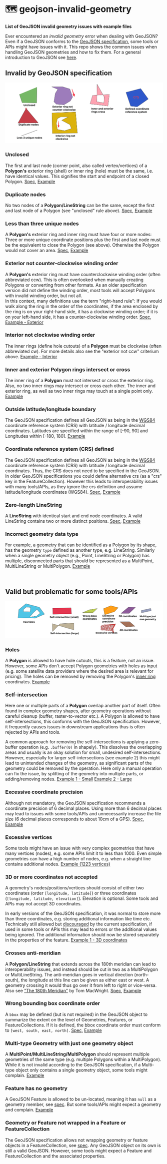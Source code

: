 # 🗺️ geojson-invalid-geometry

**List of GeoJSON invalid geometry issues with example files**

Ever encountered an *invalid geometry* error when dealing with GeoJSON? Even if a GeoJSON conforms to the
[GeoJSON specification](https://geojson.org/), some tools or APIs might have issues with it.
This repo shows the common issues when handling GeoJSON geometries and how to fix them.
For a general introduction to GeoJSON see [here](https://macwright.com/2015/03/23/geojson-second-bite.html).

## Invalid by GeoJSON specification

![](images/invalid_examples.png)

### Unclosed 
The first and last node (corner point, also called vertex/vertices) of a **Polygon's** exterior ring (shell) or inner ring (hole) 
must be the same, i.e. have identical values. This signifies the start and endpoint of a closed Polygon. 
[Spec](https://www.rfc-editor.org/rfc/rfc7946#section-3.1.6),
[Example](examples_geojson/invalid/unclosed.geojson)

### Duplicate nodes
No two nodes of a **Polygon/LineString** can be the same, except the first and last node of a Polygon (see "unclosed" rule above).
[Spec](https://www.rfc-editor.org/rfc/rfc7946#section-3.1.6), 
[Example](examples_geojson/invalid/duplicate_nodes.geojson)

### Less than three unique nodes
A **Polygon's** exterior ring and inner ring must have four or more nodes: Three or more unique coordinate positions plus
the first and last node must be the equivalent to close the Polygon (see above). Otherwise the Polygon would not cover an area.
[Spec](https://www.rfc-editor.org/rfc/rfc7946#section-3.1.6),
[Example](examples_geojson/invalid/less_three_unique_nodes.geojson)

### Exterior not counter-clockwise winding order
A **Polygon's** exterior ring must have counterclockwise winding order (often abbreviated ccw). This is often 
overlooked when manually creating Polygons or converting from other formats. As an older specification version did not 
define the winding order, most tools will accept Polygons with invalid winding order, but not all.   
In this context, many definitions use the term "right-hand rule": If you would walk along the ring in the order of the 
coordinates, if the area enclosed by the ring is on your right-hand side, it has a clockwise winding order; if it is on 
your left-hand side, it has a counter-clockwise winding order.
[Spec](https://www.rfc-editor.org/rfc/rfc7946#section-3.1.6),
[Example - Exterior](examples_geojson/invalid/exterior_not_ccw.geojson)

### Interior not clockwise winding order
The inner rings (define hole cutouts) of a **Polygon** must be clockwise (often abbreviated cw). For more details also see 
the "exterior not ccw" criterium above. 
[Example - Interior](examples_geojson/invalid/interior_not_cw.geojson)

### Inner and exterior Polygon rings intersect or cross
The inner ring of a **Polygon** must not intersect or cross the exterior ring. Also, no two inner rings
may intersect or cross each other. The inner and exterior ring, as well as two inner rings may touch at a single point
only.
[Example](examples_geojson/invalid/inner_and_exterior_ring_intersect.geojson)

### Outside latitude/longitude boundary
The GeoJSON specification defines all GeoJSON as being in the [WGS84](https://de.wikipedia.org/wiki/World_Geodetic_System_1984)
coordinate reference system (CRS) with latitude / longitude decimal coordinates. Latitudes are specified within the range of [-90, 90]
and Longitudes within [-180, 180].
[Example](examples_geojson/invalid/outside_lat_lon_boundary.geojson)

### Coordinate reference system (CRS) defined
The GeoJSON specification defines all GeoJSON as being in the [WGS84](https://de.wikipedia.org/wiki/World_Geodetic_System_1984)
coordinate reference system (CRS) with latitude / longitude decimal coordinates. Thus, the CRS does not need to be
specified in the GeoJSON. In older GeoJSON specifications you could define alternative crs (as a "crs" key in the FeatureCollection).
However this leads to interoperability issues with many tools/APIs, as they ignore the crs definition and assume 
latitude/longitude coordinates (WGS84).
[Spec](https://www.rfc-editor.org/rfc/rfc7946#section-4),
[Example](examples_geojson/invalid/crs_defined.geojson)

### Zero-length LineString
A **LineString** with identical start and end node coordinates. A valid LineString contains two or more distinct positions.
[Spec](https://www.rfc-editor.org/rfc/rfc7946#section-3.1.4),
[Example](examples_geojson/invalid/zero_length_linestring.geojson)

### Incorrect geometry data type
For example, a geometry that can be identified as a Polygon by its shape, has the geometry `type` defined as another
type, e.g. LineString. Similarly when a single geometry object (e.g., Point, LineString or Polygon) has multiple, disconnected 
parts that should be represented as a MultiPoint, MultiLineString or MultiPolygon.
[Example](examples_geojson/invalid/incorrect_geometry_data_type.geojson)

<br>

## Valid but problematic for some tools/APIs 

![](images/valid_problematic.png)

### Holes
A **Polygon** is allowed to have hole cutouts, this is a feature, not an issue. However, some APIs don't accept
Polygon geometries with holes as input (e.g. some satellite data providers where the desired area is relevant for
pricing). The holes can be removed by removing the
Polygon's [inner ring](https://macwright.com/2015/03/23/geojson-second-bite.html#polygons) coordinates. 
[Example](examples_geojson/valid_but_problematic/holes.geojson)

### Self-intersection
Here one or multiple parts of a **Polygon** overlap another part of itself. Often found in complex geometry shapes,
after geometry operations without careful cleanup (buffer, raster-to-vector etc.).
A Polygon is allowed to have self-intersections, this conforms with the GeoJSON specification. However, it frequently
causes issues in downstream applications thus is often rejected by APIs and tools.

A common approach for removing the self-intersections is applying a zero-buffer operation (e.g. `.buffer(0)` in
shapely). This dissolves the overlapping areas and usually is an okay solution for small, undesired self-intersections.
However, especially for larger self-intersections (see example 2) this might lead to unintended changes of the geometry, 
as significant parts of the geometry could be removed by the operation. Here only a manual operation can fix the issue, 
by splitting of the geometry into multiple parts, or adding/removing nodes.
[Example 1 - Small](examples_geojson/valid_but_problematic/self_intersection_small.geojson) 
[Example 2 - Large](examples_geojson/valid_but_problematic/self_intersection_large.geojson)

### Excessive coordinate precision
Although not mandatory, the GeoJSON specification recommends a coordinate precision of 6 decimal places. Using more
than 6 decimal places may lead to issues with some tools/APIs and unnecessarily increase the file size (6 decimal places
corresponds to about 10cm of a GPS).
[Spec](https://www.rfc-editor.org/rfc/rfc7946#section-11.2),
[Example](examples_geojson/valid_but_problematic/excessive_coordinate_precision.geojson)

### Excessive vertices
Some tools might have an issue with very complex geometries that have many vertices (nodes), e.g. some APIs limit it to 
less than 1000. Even simple geometries can have a high number of nodes, e.g. when a straight line contains additional nodes.
[Example (1223 vertices)](examples_geojson/valid_but_problematic/excessive_vertices.geojson)

### 3D or more coordinates not accepted
A geometry's nodes/positions/vertices should consist of either two coordinates (order `[longitude, latitude]`) or three
coordinates (`[longitude, latitude, elevation]`). Elevation is optional. Some tools and APIs may not accept 3D coordinates.

In early versions of the GeoJSON specification, it was normal to store more than three coordinates, e.g. storing additional 
information like time etc. Technically still allowed but [discouraged](https://www.rfc-editor.org/rfc/rfc7946#section-3.1.1) 
by the current specification, if used in some tools or APIs this may lead to errors or the additional values being ignored. 
The additional information should now be stored separately in the properties of the feature.
[Example 1 - 3D coordinates](examples_geojson/valid_but_problematic/more_than_2d_coordinates_3d.geojson)

### Crosses anti-meridian
A **Polygon/LineString** that extends across the 180th meridian can lead to interoperability issues, and instead
should be cut in two as a MultiPolygon or MultiLineString. The anti-meridian goes in vertical direction (north-south), 
the longitude at this line can be given as either east or west. A geometry crossing it would thus go over it from left to right
or vice-versa. Also see ["The 180th Meridian"](https://macwright.com/2016/09/26/the-180th-meridian.html) by Tom MacWright.
[Spec](https://www.rfc-editor.org/rfc/rfc7946#section-3.1.9),
[Example](examples_geojson/valid_but_problematic/crosses_antimeridian.geojson)

### Wrong bounding box coordinate order
A `bbox` may be defined (but is not required) in the GeoJSON object to summarize the extent on the level of Geometries,
Features, or FeatureCollections. If it is defined, the bbox coordinate order must conform
to `[west, south, east, north]`.
[Spec](https://www.rfc-editor.org/rfc/rfc7946#section-3),
[Example](examples_geojson/valid_but_problematic/wrong_bbox_coordinate_order.geojson)

### Multi-type Geometry with just one geometry object
A **MultiPoint/MultiLineString/MultiPolygon** should represent multiple geometries of the same type
(e.g. multiple Polygons within a MultiPolygon). While it is not invalid according to the GeoJSON specification, if
a Multi-type object only contains a single geometry object, some tools might complain.
[Example](examples_geojson/valid_but_problematic/multitype_geometry_with_just_one_geometry.geojson)

### Feature has no geometry
A GeoJSON Feature is allowed to be un-located, meaning it has `null` as a geometry member, see
[spec](https://www.rfc-editor.org/rfc/rfc7946#section-3.2). But some tools/APIs might expect a geometry and complain.
[Example](examples_geojson/valid_but_problematic/feature_has_no_geometry.geojson)

### Geometry or Feature not wrapped in a Feature or FeatureCollection
The GeoJSON specification allows not wrapping geometry or feature objects in a FeatureCollection,
see [spec](https://www.rfc-editor.org/rfc/rfc7946#section-2). Any GeoJSON object on its own is still a valid GeoJSON. 
However, some tools might expect a Feature and FeatureCollection and the associated properties.